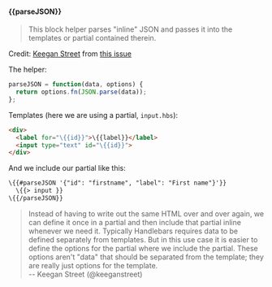 #### \{{parseJSON}}

> This block helper parses "inline" JSON and passes it into the templates or partial contained therein.

Credit: [Keegan Street](https://github.com/keeganstreet) from [this issue](https://github.com/assemble/assemble/issues/228#issuecomment-20855238)

The helper:

```js
parseJSON = function(data, options) {
  return options.fn(JSON.parse(data));
};
```

Templates (here we are using a partial, `input.hbs`):

```html
<div>
  <label for="\{{id}}">\{{label}}</label>
  <input type="text" id="\{{id}}">
</div>
```

And we include our partial like this:

```html
\{{#parseJSON '{"id": "firstname", "label": "First name"}'}}
  \{{> input }}
\{{/parseJSON}}
```

> Instead of having to write out the same HTML over and over again, we can define it once in a partial and then include that partial inline whenever we need it. Typically Handlebars requires data to be defined separately from  templates. But in this use case it is easier to define the options for the partial where we include the partial. These options aren't "data" that should be separated from the template; they are really just options for the template. <br>
> -- Keegan Street (@keeganstreet)